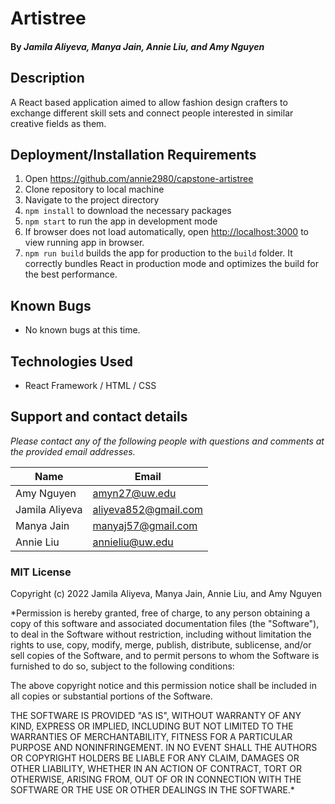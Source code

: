 # Artistree

#### By _**Jamila Aliyeva, Manya Jain, Annie Liu, and Amy Nguyen**_

## Description
A React based application aimed to allow fashion design crafters to exchange different skill sets and connect people interested in similar creative fields as them.

## Deployment/Installation Requirements
1. Open https://github.com/annie2980/capstone-artistree
2. Clone repository to local machine 
3. Navigate to the project directory 
4. `npm install` to download the necessary packages
5. `npm start` to run the app in development mode
6. If browser does not load automatically, open [http://localhost:3000](http://localhost:3000) to view running app in browser.
7. `npm run build` builds the app for production to the `build` folder. It correctly bundles React in production mode and optimizes the build for the best performance.

## Known Bugs
* No known bugs at this time.

## Technologies Used
* React Framework / HTML / CSS 


## Support and contact details

_Please contact any of the following people with questions and comments at the provided email addresses._

| Name | Email | 
|---|---|
| Amy Nguyen | amyn27@uw.edu |
| Jamila Aliyeva | aliyeva852@gmail.com | 
| Manya Jain | manyaj57@gmail.com | 
| Annie Liu| annieliu@uw.edu  |


### MIT License
Copyright (c) 2022 Jamila Aliyeva, Manya Jain, Annie Liu, and Amy Nguyen

*Permission is hereby granted, free of charge, to any person obtaining a copy of this software and associated documentation files (the "Software"), to deal in the Software without restriction, including without limitation the rights to use, copy, modify, merge, publish, distribute, sublicense, and/or sell copies of the Software, and to permit persons to whom the Software is furnished to do so, subject to the following conditions:

The above copyright notice and this permission notice shall be included in all copies or substantial portions of the Software.

THE SOFTWARE IS PROVIDED "AS IS", WITHOUT WARRANTY OF ANY KIND, EXPRESS OR IMPLIED, INCLUDING BUT NOT LIMITED TO THE WARRANTIES OF MERCHANTABILITY, FITNESS FOR A PARTICULAR PURPOSE AND NONINFRINGEMENT. IN NO EVENT SHALL THE AUTHORS OR COPYRIGHT HOLDERS BE LIABLE FOR ANY CLAIM, DAMAGES OR OTHER LIABILITY, WHETHER IN AN ACTION OF CONTRACT, TORT OR OTHERWISE, ARISING FROM, OUT OF OR IN CONNECTION WITH THE SOFTWARE OR THE USE OR OTHER DEALINGS IN THE SOFTWARE.*